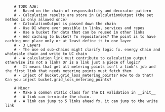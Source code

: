         # TODO AJW:
        # - Based on the chain of responsibility and decorator pattern
        # - Calculation results are store in CalculationOutput (the set method is only allowed once)
        # - CalculationOutput is passed down the chain
        # - Use DI where ever possible in links, services and repos
        # - Use a bucket for data that can be reused in other links
        # - Add caching to bucket? To repositories? The point is to have caching one place only or at least define it to one layer
        # - 3 Layers
        # - The use od sub-chains might clarify logic fx. energy chain and wholesale chain and write to UC chain
        # - A calculation link must contribute to calculation output otherwise its not a link? Or is a link just a piece of logic?
        #   It means that get all metering points isn't a link's job and the first link that needs metering points must fetch them
        # - Inject of bucket.grid_loss_metering_points? How to do that? Can you inject bucket.grid_loss_metering_points?
               
        # Minor
        # - Make a common static class for the DI validation in __init__
        # - A link can terminate the chain.
        # - A link can jump to 5 links ahead fx. it can jump to the write link
